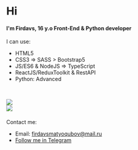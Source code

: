 <h1>Hi</h1>
<h4>I'm Firdavs, 16 y.o Front-End & Python developer</h4>
I can use:

- HTML5
- CSS3 => SASS > Bootstrap5
- JS/ES6 & NodeJS => TypeScript
- ReactJS/ReduxToolkit & RestAPI
- Python: Advanced

<br>

![](https://github-readme-stats.vercel.app/api/top-langs/?username=matyokubov&show_icons=true&theme=tokyonight)<br>
![](https://github-readme-stats.vercel.app/api?username=matyokubov&show_icons=true&theme=tokyonight)
<h4></h4>
Contact me:

- Email: firdavsmatyoqubov@mail.ru
- <a href="https://t.me/matyokuboff">Follow me in Telegram</a>
<h4></h4>
 
